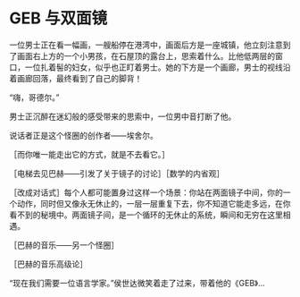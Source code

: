 # GEB 与双面镜

一位男士正在看一幅画，一艘船停在港湾中，画面后方是一座城镇，他立刻注意到了画面右上方的一个小男孩，在石屋顶的露台上，思索着什么。比他低两层的窗口，一位扎着髻的妇女，似乎也正盯着男士。她的下方是一个画廊，男士的视线沿着画廊回落，最终看到了自己的脚背！

“嗨，哥德尔。”

男士正沉醉在迷幻般的感受带来的思索中，一位男中音打断了他。

说话者正是这个怪圈的创作者——埃舍尔。


［而你唯一能走出它的方式，就是不去看它。］


［电梯去见巴赫——引发了关于镜子的讨论］［数学的内省观］

［改成对话式］每个人都可能置身过这样一个场景：你站在两面镜子中间，你的一个动作，同时但又像永无休止的，一层一层重复下去，你不知道它能走多远，在你看不到的秘境中。两面镜子间，是一个循环的无休止的系统，瞬间和无穷在这里相遇。

［巴赫的音乐——另一个怪圈］

［巴赫的音乐高级论］


“现在我们需要一位语言学家。”侯世达微笑着走了过来，带着他的《GEB》...



